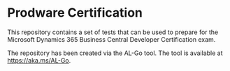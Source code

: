 # Prodware Certification
This repository contains a set of tests that can be used to prepare for the Microsoft Dynamics 365 Business Central Developer Certification exam.

The repository has been created via the AL-Go tool. The tool is available at https://aka.ms/AL-Go.